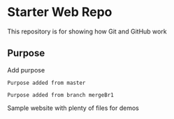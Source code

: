 # Starter Web Repo

This repository is for showing how Git and GitHub work

## Purpose
Add purpose 

	Purpose added from master

	Purpose added from branch mergeBr1


Sample website with plenty of files for demos